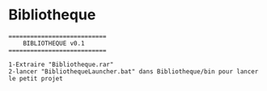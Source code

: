 # Bibliotheque
	===========================
   	    BIBLIOTHEQUE v0.1
	===========================

	1-Extraire "Bibliotheque.rar"
	2-lancer "BibliothequeLauncher.bat" dans Bibliotheque/bin pour lancer le petit projet
